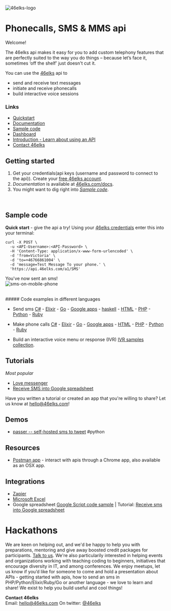 ![46elks-logo](https://www.46elks.com/images/README-on-github/46elks-240-150.png)

# Phonecalls, SMS & MMS api

Welcome!

The 46elks api makes it easy for you to add custom telephony features that are perfectly suited to the way you do things – because let’s face it, sometimes ‘off the shelf’ just doesn't cut it.

You can use the [46elks](https://www.46elks.com) api to 

* send and receive text messages
* initiate and receive phonecalls
* build interactive voice sessions


### Links

  * [Quickstart](https://github.com/46elks/46elks-getting-started#sample-code)
  * [Documentation](https://www.46elks.com/api-docs#introduction)
  * [Sample code](https://github.com/46elks/46elks-getting-started/blob/master/README.md#code-examples-in-different-languages)
  * [Dashboard](http://dashboard.46elks.com/)
  * [Introduction - Learn about using an API](https://zapier.com/learn/apis/) 
  * [Contact 46elks](46elks.com/help#contact)


## Getting started

1. Get your credentials(api keys (username and password to connect to the api)). Create your [free 46elks account](https://www.46elks.com/create-account).
2. *Documentation* is available at [46elks.com/docs](https://46elks.com/docs).
3. You might want to dig right into *[Sample code](https://github.com/littlekid/testing-learning-to-create-a-good-getting-started-and-readme/tree/master/samples)*.

<br>

## Sample code

**Quick start** - give the api a try! Using your [46elks credentials](https://dashboard.46elks.com) enter this into your terminal:
```
curl -X POST \
  -u <API-Username>:<API-Password> \
  -H 'Content-Type: application/x-www-form-urlencoded' \
  -d 'from=Victoria' \
  -d 'to=+46766861004' \
  -d 'message=Test Message To your phone.' \
  'https://api.46elks.com/a1/SMS' 
``` 

You've now sent an sms!  
![sms-on-mobile-phone](https://www.46elks.com/images/README-on-github/phone-with-lovely-sms-black.png)


<br>
##### Code examples in different languages

* Send sms
[C#](https://github.com/46elks/46elks-getting-started/blob/master/code-examples/C%23/csharp-sms.cs) -
[Elixir](https://github.com/46elks/46elks-getting-started/blob/master/code-examples/Elixir/elixir-send-sms.exs) -
[Go](https://github.com/46elks/46elks-getting-started/blob/master/code-examples/Go/golang-send-sms.go) -
[Google apps](https://github.com/46elks/46elks-getting-started/blob/master/code-examples/Google%20apps%20script/Google-apps-script-send-sms.gs) -
[haskell](https://github.com/46elks/46elks-getting-started/blob/master/code-examples/haskell/send_sms.hs) -
[HTML](https://github.com/46elks/46elks-getting-started/blob/master/code-examples/HTML/form-send-sms.html) -
[PHP](https://github.com/46elks/46elks-getting-started/blob/master/code-examples/PHP/sendsms.php) -
[Python](https://github.com/46elks/46elks-getting-started/blob/master/code-examples/Python/python-send-sms.py) -
[Ruby](https://github.com/46elks/46elks-getting-started/blob/master/code-examples/Ruby/ruby-send-sms.rb)


* Make phone calls
[C#](https://github.com/46elks/46elks-getting-started/blob/master/code-examples/C%23/csharp-calls.cs) -
[Elixir](https://github.com/46elks/46elks-getting-started/blob/master/code-examples/Elixir/elixir-calls.exs) -
[Go](https://github.com/46elks/46elks-getting-started/blob/master/code-examples/Go/golang-calls.go) -
[Google apps](https://github.com/46elks/46elks-getting-started/blob/master/code-examples/Google%20apps%20script/Google-apps-script-calls.gs) -
[HTML](https://github.com/46elks/46elks-getting-started/blob/master/code-examples/HTML/form-calls.html) -
[PHP](https://github.com/46elks/46elks-getting-started/blob/master/code-examples/PHP/php-calls.php) -
[Python](https://github.com/46elks/46elks-getting-started/blob/master/code-examples/Python/python-calls.py) -
[Ruby](https://github.com/46elks/46elks-getting-started/blob/master/code-examples/Ruby/ruby-calls.rb)

* Build an interactive voice menu or response (IVR)
[IVR samples collection](https://github.com/46elks/46elks-getting-started/tree/master/code-examples/Voice%20-%20IVR%20-%20interactive%20voice%20menues).

## Tutorials
*Most popular*
* [Love messenger](https://github.com/gish/love-messenger)
* [Receive SMS into Google spreadsheet](https://medium.com/@46elks/receive-sms-into-google-spreadsheet-435b51393493#.9ku01h462)

Have you written a tutorial or created an app that you're willing to share?
Let us know at hello@46elks.com!

## Demos
* [passer -- self-hosted sms to tweet](https://github.com/46elks/passer) #python

## Resources
* [Postman app](https://www.getpostman.com/) - interact with apis through a Chrome app, also available as an OSX app.
  
## Integrations
  * [Zapier](https://zapier.com/zapbook/46elks/)
  * [Microsoft Excel](https://excel.46elks.com/)
  * Google spreadsheet [Google Script code sample](https://github.com/46elks/SMStoGoogleSheets) | Tutorial: [Receive sms into Google spreadsheet](https://medium.com/@46elks/receive-sms-into-google-spreadsheet-435b51393493#.iu690j86w)

# Hackathons
  We are keen on helping out, and we'd be happy to help you with preparations, mentoring and give away boosted credit packages for participants. [Talk to us](mailto:hello@46elks.com). We're also particularily interested in helping events and organizations working with teaching coding to beginners, initiatives that encourage diversity in IT, and among conferences. We enjoy meetups, let us know if you’d like for someone to come and hold a presentation about APIs - getting started with apis, how to send an sms in PHP/Python/Elixir/Ruby/Go or another language - we love to learn and share!  We exist to help you build useful and cool things!

**Contact 46elks**  
Email: hello@46elks.com
On twitter: [@46elks](https://twitter.com/46elks)  
